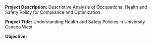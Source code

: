 **Project Description:** Descriptive Analysis of Occupational Health and Safety Policy for Compliance and Optimization

**Project Title:** Understanding Health and Safety Policies in University Canada West

**Objective:** 
